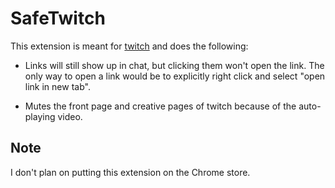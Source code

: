 # SafeTwitch

This extension is meant for [twitch](https://www.twitch.tv/directory/all) and does the following:

- Links will still show up in chat, but clicking them won't open the link. The only way to open a link would be to explicitly right click and select "open link in new tab". 

- Mutes the front page and creative pages of twitch because of the auto-playing video. 


## Note

I don't plan on putting this extension on the Chrome store.
